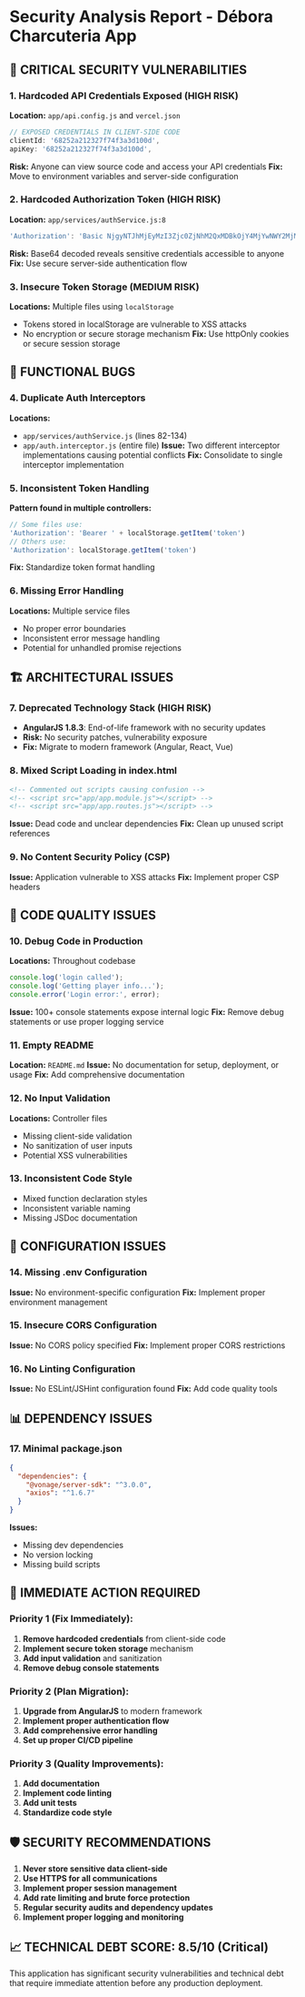# Security Analysis Report - Débora Charcuteria App

## 🚨 CRITICAL SECURITY VULNERABILITIES

### 1. **Hardcoded API Credentials Exposed (HIGH RISK)**
**Location:** `app/api.config.js` and `vercel.json`
```javascript
// EXPOSED CREDENTIALS IN CLIENT-SIDE CODE
clientId: '68252a212327f74f3a3d100d',
apiKey: '68252a212327f74f3a3d100d',
```
**Risk:** Anyone can view source code and access your API credentials
**Fix:** Move to environment variables and server-side configuration

### 2. **Hardcoded Authorization Token (HIGH RISK)**
**Location:** `app/services/authService.js:8`
```javascript
'Authorization': 'Basic NjgyNTJhMjEyMzI3Zjc0ZjNhM2QxMDBkOjY4MjYwNWY2MjMyN2Y3NGYzYTNkMjQ4ZQ=='
```
**Risk:** Base64 decoded reveals sensitive credentials accessible to anyone
**Fix:** Use secure server-side authentication flow

### 3. **Insecure Token Storage (MEDIUM RISK)**
**Locations:** Multiple files using `localStorage`
- Tokens stored in localStorage are vulnerable to XSS attacks
- No encryption or secure storage mechanism
**Fix:** Use httpOnly cookies or secure session storage

## 🐛 FUNCTIONAL BUGS

### 4. **Duplicate Auth Interceptors**
**Locations:** 
- `app/services/authService.js` (lines 82-134)
- `app/auth.interceptor.js` (entire file)
**Issue:** Two different interceptor implementations causing potential conflicts
**Fix:** Consolidate to single interceptor implementation

### 5. **Inconsistent Token Handling**
**Pattern found in multiple controllers:**
```javascript
// Some files use:
'Authorization': 'Bearer ' + localStorage.getItem('token')
// Others use:
'Authorization': localStorage.getItem('token')
```
**Fix:** Standardize token format handling

### 6. **Missing Error Handling**
**Locations:** Multiple service files
- No proper error boundaries
- Inconsistent error message handling
- Potential for unhandled promise rejections

## 🏗️ ARCHITECTURAL ISSUES

### 7. **Deprecated Technology Stack (HIGH RISK)**
- **AngularJS 1.8.3**: End-of-life framework with no security updates
- **Risk:** No security patches, vulnerability exposure
- **Fix:** Migrate to modern framework (Angular, React, Vue)

### 8. **Mixed Script Loading in index.html**
```html
<!-- Commented out scripts causing confusion -->
<!-- <script src="app/app.module.js"></script> -->
<!-- <script src="app/app.routes.js"></script> -->
```
**Issue:** Dead code and unclear dependencies
**Fix:** Clean up unused script references

### 9. **No Content Security Policy (CSP)**
**Issue:** Application vulnerable to XSS attacks
**Fix:** Implement proper CSP headers

## 📝 CODE QUALITY ISSUES

### 10. **Debug Code in Production**
**Locations:** Throughout codebase
```javascript
console.log('login called');
console.log('Getting player info...');
console.error('Login error:', error);
```
**Issue:** 100+ console statements expose internal logic
**Fix:** Remove debug statements or use proper logging service

### 11. **Empty README**
**Location:** `README.md`
**Issue:** No documentation for setup, deployment, or usage
**Fix:** Add comprehensive documentation

### 12. **No Input Validation**
**Locations:** Controller files
- Missing client-side validation
- No sanitization of user inputs
- Potential XSS vulnerabilities

### 13. **Inconsistent Code Style**
- Mixed function declaration styles
- Inconsistent variable naming
- Missing JSDoc documentation

## 🔧 CONFIGURATION ISSUES

### 14. **Missing .env Configuration**
**Issue:** No environment-specific configuration
**Fix:** Implement proper environment management

### 15. **Insecure CORS Configuration**
**Issue:** No CORS policy specified
**Fix:** Implement proper CORS restrictions

### 16. **No Linting Configuration**
**Issue:** No ESLint/JSHint configuration found
**Fix:** Add code quality tools

## 📊 DEPENDENCY ISSUES

### 17. **Minimal package.json**
```json
{
  "dependencies": {
    "@vonage/server-sdk": "^3.0.0",
    "axios": "^1.6.7"
  }
}
```
**Issues:**
- Missing dev dependencies
- No version locking
- Missing build scripts

## 🎯 IMMEDIATE ACTION REQUIRED

### Priority 1 (Fix Immediately):
1. **Remove hardcoded credentials** from client-side code
2. **Implement secure token storage** mechanism
3. **Add input validation** and sanitization
4. **Remove debug console statements**

### Priority 2 (Plan Migration):
1. **Upgrade from AngularJS** to modern framework
2. **Implement proper authentication flow**
3. **Add comprehensive error handling**
4. **Set up proper CI/CD pipeline**

### Priority 3 (Quality Improvements):
1. **Add documentation**
2. **Implement code linting**
3. **Add unit tests**
4. **Standardize code style**

## 🛡️ SECURITY RECOMMENDATIONS

1. **Never store sensitive data client-side**
2. **Use HTTPS for all communications**
3. **Implement proper session management**
4. **Add rate limiting and brute force protection**
5. **Regular security audits and dependency updates**
6. **Implement proper logging and monitoring**

## 📈 TECHNICAL DEBT SCORE: 8.5/10 (Critical)

This application has significant security vulnerabilities and technical debt that require immediate attention before any production deployment.